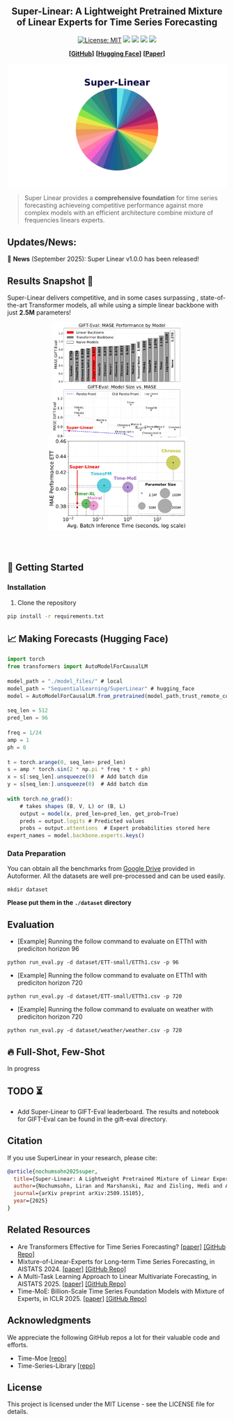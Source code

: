 
<div align="center">
  <h2><b>Super-Linear: A Lightweight Pretrained Mixture of Linear Experts for Time Series Forecasting</b></h2>
</div>

<div align="center">
  
[![License: MIT](https://img.shields.io/badge/License-MIT-blue.svg)](https://opensource.org/licenses/MIT)
![](https://img.shields.io/github/last-commit/azencot-group/SuperLinear?color=green)
![](https://img.shields.io/github/stars/azencot-group/SuperLinear?color=yellow)
![](https://img.shields.io/github/forks/azencot-group/SuperLinear?color=lightblue)
![](https://img.shields.io/badge/PRs-Welcome-green)

</div>

<div align="center">
  
**[<a href="https://github.com/azencot-group/SuperLinear">GitHub</a>]**
**[<a href="https://huggingface.co/SequentialLearning/SuperLinear">Hugging Face</a>]**
**[<a href="https://arxiv.org/abs/2509.15105">Paper</a>]**
</div>

<p align="center">
  <img src="./figures/logo.png" width="600">
</p>

> Super Linear provides a **comprehensive foundation** for time series forecasting achieveing competitive performance against more complex models
with an efficient architecture combine mixture of frequencies linears experts.

## Updates/News:

🚩 **News** (September 2025): Super Linear v1.0.0 has been released!


## Results Snapshot 🔬
Super-Linear delivers competitive, and in some cases surpassing , state-of-the-art Transformer models, all while using a simple linear backbone with just **2.5M** parameters!

<p align="center">
  <img src="./figures/combined_plots.jpg" width="300">
  <img src="./figures/model_performance_vs_inference_time.jpg" width="320" style="position: relative; top: -40px;">
</p>



## 🚀 Getting Started

### Installation

1. Clone the repository
```bash
pip install -r requirements.txt
```

## 📈 Making Forecasts (Hugging Face)
```typescript
import torch
from transformers import AutoModelForCausalLM

model_path = "./model_files/" # local
model_path = "SequentialLearning/SuperLinear" # hugging_face
model = AutoModelForCausalLM.from_pretrained(model_path,trust_remote_code=True, force_download=True)

seq_len = 512
pred_len = 96

freq = 1/24
amp = 1
ph = 0

t = torch.arange(0, seq_len+ pred_len)
s = amp * torch.sin(2 * np.pi * freq * t + ph)
x = s[:seq_len].unsqueeze(0)  # Add batch dim
y = s[seq_len:].unsqueeze(0)  # Add batch dim

with torch.no_grad():
    # takes shapes (B, V, L) or (B, L)
    output = model(x, pred_len=pred_len, get_prob=True)
    preds = output.logits # Predicted values
    probs = output.attentions  # Expert probabilities stored here
expert_names = model.backbone.experts.keys()

```


### Data Preparation

You can obtain all the benchmarks from [Google Drive](https://drive.google.com/drive/folders/1ZOYpTUa82_jCcxIdTmyr0LXQfvaM9vIy) provided in Autoformer. All the datasets are well pre-processed and can be used easily.

```
mkdir dataset
```
**Please put them in the `./dataset` directory**

## Evaluation

+ [Example] Running the follow command to evaluate on ETTh1 with prediciton horizon 96

```shell
python run_eval.py -d dataset/ETT-small/ETTh1.csv -p 96
```

+ [Example] Running the follow command to evaluate on ETTh1 with prediciton horizon 720

```shell
python run_eval.py -d dataset/ETT-small/ETTh1.csv -p 720
```


+ [Example] Running the follow command to evaluate on weather with prediciton horizon 720

```shell
python run_eval.py -d dataset/weather/weather.csv -p 720
```


## 🔥 Full-Shot, Few-Shot

In progress


## TODO ⏳

* Add Super-Linear to GIFT-Eval leaderboard. The results and notebook for GIFT-Eval can be found in the gift-eval directory.

## Citation

If you use SuperLinear in your research, please cite:

```bibtex
@article{nochumsohn2025super,
  title={Super-Linear: A Lightweight Pretrained Mixture of Linear Experts for Time Series Forecasting},
  author={Nochumsohn, Liran and Marshanski, Raz and Zisling, Hedi and Azencot, Omri},
  journal={arXiv preprint arXiv:2509.15105},
  year={2025}
}
```

## Related Resources
* Are Transformers Effective for Time Series Forecasting? [\[paper\]](https://arxiv.org/abs/2205.13504) [\[GitHub Repo\]](https://github.com/cure-lab/LTSF-Linear)
* Mixture-of-Linear-Experts for Long-term Time Series Forecasting, in AISTATS 2024. [\[paper\]](https://arxiv.org/abs/2312.06786) [\[GitHub Repo\]](https://github.com/RogerNi/MoLE)
* A Multi-Task Learning Approach to Linear Multivariate Forecasting, in AISTATS 2025. [\[paper\]](https://arxiv.org/abs/2502.03571) [\[GitHub Repo\]](https://github.com/azencot-group/MTLinear)
* Time-MoE: Billion-Scale Time Series Foundation Models with Mixture of Experts, in ICLR 2025. [\[paper\]](https://arxiv.org/abs/2409.16040) [\[GitHub Repo\]](https://github.com/Time-MoE/Time-MoE)

## Acknowledgments

We appreciate the following GitHub repos a lot for their valuable code and efforts.
- Time-Moe [\[repo\]](https://github.com/Time-MoE/Time-MoE)
- Time-Series-Library [\[repo\]](https://github.com/thuml/Time-Series-Library)


## License

This project is licensed under the MIT License - see the LICENSE file for details.